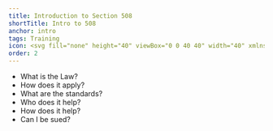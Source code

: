 ```yaml
---
title: Introduction to Section 508
shortTitle: Intro to 508
anchor: intro
tags: Training
icon: <svg fill="none" height="40" viewBox="0 0 40 40" width="40" xmlns="http://www.w3.org/2000/svg"><circle cx="20" cy="20" fill="#162ade" r="20"/><path d="m26.12 15.89-4.31.55v4.31l2.09 7a.82.82 0 0 1 -1.58.42l-2.14-6.37h-.66l-2 6.48a.8.8 0 0 1 -1.05.45.84.84 0 0 1 -.47-1.06l1.81-6.84v-4.39l-4-.54a.73.73 0 0 1 -.65-.8.76.76 0 0 1 .81-.69l4.83.42h2.11l5.14-.42a.74.74 0 1 1 .06 1.48zm-6.28-4.68a1.45 1.45 0 1 1 -1.45 1.45 1.46 1.46 0 0 1 1.45-1.45z" fill="#fff"/></svg>
order: 2
---
```


- What is the Law?
- How does it apply?
- What are the standards?
- Who does it help?
- How does it help?
- Can I be sued?
